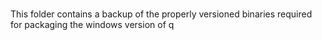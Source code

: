 
#

This folder contains a backup of the properly versioned binaries required for packaging the windows version of q

